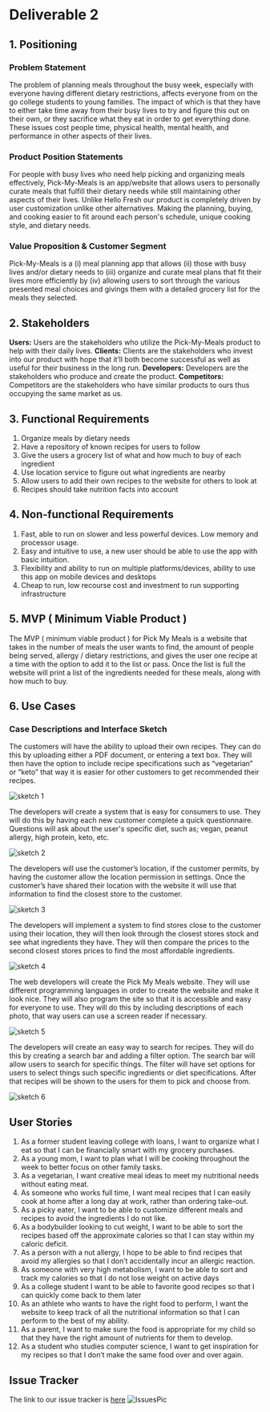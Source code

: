 # Deliverable 2
## 1. Positioning
### **Problem Statement**
The problem of planning meals throughout the busy week, especially with everyone having different dietary restrictions, affects everyone from on the go college students to young families. 
The impact of which is that they have to either take time away from their busy lives to try and figure this out on their own, or they sacrifice what they eat in order to get everything done. 
These issues cost people time, physical health, mental health, and performance in other aspects of their lives.

### **Product Position Statements**
For people with busy lives who need help picking and organizing meals effectively,  Pick-My-Meals is an app/website that allows users to personally curate meals that fulfill their dietary 
needs while still maintaining other aspects of their lives. Unlike Hello Fresh our product is completely driven by user customization unlike other alternatives. Making the planning, buying, 
and cooking easier to fit around each person's schedule, unique cooking style, and dietary needs.

### **Value Proposition & Customer Segment**
Pick-My-Meals is a (i) meal planning app that allows (ii) those with busy lives and/or dietary needs to (iii) organize and curate meal plans that fit their lives more efficiently by (iv) 
allowing users to sort through the various presented meal choices and givings them with a detailed grocery list for the meals they selected.

## 2. Stakeholders
**Users:** Users are the stakeholders who utilize the Pick-My-Meals product to help with their daily lives.
**Clients:** Clients are the stakeholders who invest into our product with hope that it’ll both become successful as well as useful for their business in the long run.
**Developers:** Developers are the stakeholders who produce and create the product.
**Competitors:** Competitors are the stakeholders who have similar products to ours thus occupying the same market as us.

## 3. Functional Requirements
1. Organize meals by dietary needs
2. Have a repository of known recipes for users to follow
3. Give the users a grocery list of what and how much to buy of each ingredient
4. Use location service to figure out what ingredients are nearby
5. Allow users to add their own recipes to the website for others to look at
6. Recipes should take nutrition facts into account

## 4. Non-functional Requirements
1. Fast, able to run on slower and less powerful devices. Low memory and processor usage.
2. Easy and intuitive to use, a new user should be able to use the app with basic intuition.
3. Flexibility and ability to run on multiple platforms/devices, ability to use this app on mobile devices and desktops
4. Cheap to run, low recourse cost and investment to run supporting infrastructure

## 5. MVP ( Minimum Viable Product )
The MVP ( minimum viable product ) for Pick My Meals is a website that takes in the number of meals the user wants to find, the amount of people being served, allergy / dietary restrictions, 
and gives the user one recipe at a time with the option to add it to the list or pass. Once the list is full the website will print a list of the ingredients needed for these meals, along with how much to buy.

## 6. Use Cases

### Case Descriptions and Interface Sketch
The customers will have the ability to upload their own recipes. They can do this by uploading either a PDF document, or entering a text box. They will then have the option to include recipe specifications such as 
“vegetarian” or “keto” that way it is easier for other customers to get recommended their recipes.


![sketch 1](https://github.com/caiton1/CS386-Meal-Creation-App-WIP-/blob/dev/Deliverables/Deliverable2/sketch%201.png)


The developers will create a system that is easy for consumers to use. They will do this by having each new customer complete a quick questionnaire. Questions will ask about the user's specific diet, such as; vegan,
peanut allergy, high protein, keto, etc.


![sketch 2](https://github.com/caiton1/CS386-Meal-Creation-App-WIP-/blob/dev/Deliverables/Deliverable2/sketch%202.png)


The developers will use the customer’s location, if the customer permits, by having the customer allow the location permission in settings. Once the customer’s have shared their 
location with the website it will use that information to find the closest store to the customer.


![sketch 3](https://github.com/caiton1/CS386-Meal-Creation-App-WIP-/blob/dev/Deliverables/Deliverable2/sketch%203.png)


The developers will implement a system to find stores close to the customer using their location, they will then look through the closest stores stock and see what ingredients they have. 
They will then compare the prices to the second closest stores prices to find the most affordable ingredients.


![sketch 4](https://github.com/caiton1/CS386-Meal-Creation-App-WIP-/blob/dev/Deliverables/Deliverable2/sketch%204.png)


The web developers will create the Pick My Meals website. They will use different programming languages in order to create the website and make it look nice. They will also program the site so that it is accessible and easy for everyone to use. They will do this by including descriptions of each photo, that way users can use a screen reader if necessary.


![sketch 5](https://github.com/caiton1/CS386-Meal-Creation-App-WIP-/blob/dev/Deliverables/Deliverable2/sketch%205.png)


The developers will create an easy way to search for recipes. They will do this by creating a search bar and adding a filter option. The search bar will allow users to search for specific things. The filter will have set options for users to select things such specific ingredients or diet specifications. After that recipes will be shown to the users for them to pick and choose from.


![sketch 6](https://github.com/caiton1/CS386-Meal-Creation-App-WIP-/blob/dev/Deliverables/Deliverable2/sketch%206.png)


## User Stories
1. As a former student leaving college with loans, I want to organize what I eat so that I can be financially smart with my grocery purchases.
2. As a young mom, I want to plan what I will be cooking throughout the week to better focus on other family tasks.
3. As a vegetarian, I want creative meal ideas to meet my nutritional needs without eating meat.
4. As someone who works full time, I want meal recipes that I can easily cook at home after a long day at work, rather than ordering take-out.
5. As a picky eater, I want to be able to customize different meals and recipes to avoid the ingredients I do not like.
6. As a bodybuilder looking to cut weight, I want to be able to sort the recipes based off the approximate calories so that I can stay within my caloric deficit.
7. As a person with a nut allergy, I hope to be able to find recipes that avoid my allergies so that I don’t accidentally incur an allergic reaction.
8. As someone with very high metabolism, I want to be able to sort and track my calories so that I do not lose weight on active days
9. As a college student I want to be able to favorite good recipes so that I can quickly come back to them later
10. As an athlete who wants to have the right food to perform, I want the website to keep track of all the nutritional information so that I can perform to the best of my ability.
11. As a parent, I want to make sure the food is appropriate for my child so that they have the right amount of nutrients for them to develop.
12. As a student who studies computer science, I want to get inspiration for my recipes so that I don’t make the same food over and over again.

## Issue Tracker
The link to our issue tracker is [here](https://github.com/caiton1/CS386-Meal-Creation-App-WIP-/issues)
![IssuesPic](https://github.com/caiton1/CS386-Meal-Creation-App-WIP-/blob/dev/Deliverables/Deliverable2/IssuesPic.jpg?raw=true)


